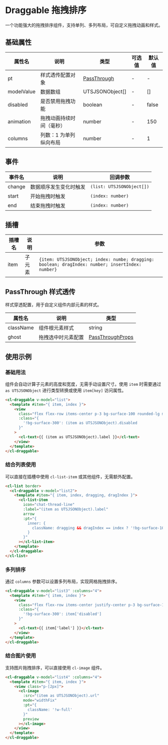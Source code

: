 # Draggable 拖拽排序

一个功能强大的拖拽排序组件，支持单列、多列布局，可自定义拖拽动画和样式。

## 基础属性

| 属性名     | 说明                     | 类型                        | 可选值 | 默认值 |
| ---------- | ------------------------ | --------------------------- | ------ | ------ |
| pt         | 样式透传配置对象         | [PassThrough](#passthrough) | -      | -      |
| modelValue | 数据数组                 | UTSJSONObject[]             | -      | []     |
| disabled   | 是否禁用拖拽功能         | boolean                     | -      | false  |
| animation  | 拖拽动画持续时间（毫秒） | number                      | -      | 150    |
| columns    | 列数：1 为单列纵向布局   | number                      | -      | 1      |

## 事件

| 事件名 | 说明                   | 回调参数                  |
| ------ | ---------------------- | ------------------------- |
| change | 数据顺序发生变化时触发 | `(list: UTSJSONObject[])` |
| start  | 开始拖拽时触发         | `(index: number)`         |
| end    | 结束拖拽时触发         | `(index: number)`         |

## 插槽

| 插槽名 | 说明   | 参数                                                                                            |
| ------ | ------ | ----------------------------------------------------------------------------------------------- |
| item   | 子元素 | `{item: UTSJSONObject; index: numbe; dragging: boolean; dragIndex: number; insertIndex: number}` |

## PassThrough 样式透传

样式穿透配置，用于自定义组件内部元素的样式。

| 属性名    | 说明               | 类型                                                        |
| --------- | ------------------ | ----------------------------------------------------------- |
| className | 组件根元素样式     | string                                                      |
| ghost     | 拖拽选中时元素配置 | [PassThroughProps](/src/components/doc.md#passthroughprops) |

## 使用示例

### 基础用法

组件会自动计算子元素的高度和宽度，无需手动设置尺寸。使用 `item` 时需要通过 `as UTSJSONObject` 进行类型转换或使用 `item[key]` 访问属性。

```html
<cl-draggable v-model="list">
  <template #item="{ item, index }">
    <view
      class="flex flex-row items-center p-3 bg-surface-100 rounded-lg mb-2"
      :class="{
        '!bg-surface-300': (item as UTSJSONObject).disabled
      }"
    >
      <cl-text>{{ (item as UTSJSONObject).label }}</cl-text>
    </view>
  </template>
</cl-draggable>
```

### 结合列表使用

可以直接在插槽中使用 `cl-list-item` 或其他组件，无需额外配置。

```html
<cl-list border>
  <cl-draggable v-model="list2">
    <template #item="{ item, index, dragging, dragIndex }">
      <cl-list-item
        icon="chat-thread-line"
        :label="(item as UTSJSONObject).label"
        arrow
        :pt="{
          inner: {
            className: dragging && dragIndex == index ? '!bg-surface-100' : ''
          }
        }"
      ></cl-list-item>
    </template>
  </cl-draggable>
</cl-list>
```

### 多列排序

通过 `columns` 参数可以设置多列布局，实现网格拖拽排序。

```html
<cl-draggable v-model="list3" :columns="4">
  <template #item="{ item, index }">
    <view
      class="flex flex-row items-center justify-center p-3 bg-surface-100 rounded-lg m-1"
      :class="{
        '!bg-surface-300': item['disabled']
      }"
    >
      <cl-text>{{ item['label'] }}</cl-text>
    </view>
  </template>
</cl-draggable>
```

### 结合图片使用

支持图片拖拽排序，可以直接使用 `cl-image` 组件。

```html
<cl-draggable v-model="list4" :columns="4">
  <template #item="{ item, index }">
    <view class="p-[2px]">
      <cl-image
        :src="(item as UTSJSONObject).url"
        mode="widthFix"
        :pt="{
          className: '!w-full'
        }"
        preview
      ></cl-image>
    </view>
  </template>
</cl-draggable>
```
